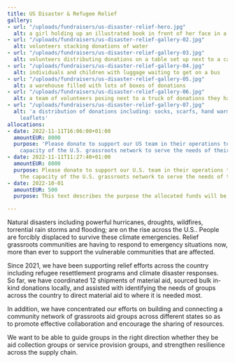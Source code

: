 ```yaml
---
title: US Disaster & Refugee Relief
gallery:
- url: "/uploads/fundraisers/us-disaster-relief-hero.jpg"
  alt: a girl holding up an illustrated book in front of her face in a class setting
- url: "/uploads/fundraisers/us-disaster-relief-gallery-02.jpg"
  alt: volunteers stacking donations of water
- url: "/uploads/fundraisers/us-disaster-relief-gallery-03.jpg"
  alt: volunteers distributing donations on a table set up next to a car
- url: "/uploads/fundraisers/us-disaster-relief-gallery-04.jpg"
  alt: individuals and children with luggage waiting to get on a bus
- url: "/uploads/fundraisers/us-disaster-relief-gallery-05.jpg"
  alt: a warehouse filled with lots of boxes of donations
- url: "/uploads/fundraisers/us-disaster-relief-gallery-06.jpg"
  alt: a team of volunteers posing next to a truck of donations they have loaded
- url: "/uploads/fundraisers/us-disaster-relief-gallery-07.jpg"
  alt: 'a distribution of donations including: socks, scarfs, hand warmers, and informative
    leaflets'
allocations:
- date: 2022-11-11T16:06:00+01:00
  amountEUR: 8000
  purpose: 'Please donate to support our US team in their operations to increase the
    capacity of the U.S. grassroots network to serve the needs of their beneficiaries.  '
- date: 2022-11-11T11:27:40+01:00
  amountEUR: 8000
  purpose: Please donate to support our U.S. team in their operations to increase
    the capacity of the U.S. grassroots network to serve the needs of their beneficiaries.
- date: 2022-10-01
  amountEUR: 500
  purpose: This text describes the purpose the allocated funds will be used for.

---
```

Natural disasters including powerful hurricanes, droughts, wildfires, torrential rain storms and flooding; are on the rise across the U.S.. People are forcibly displaced to survive these climate emergencies. Relief grassroots communities are having to respond to emergency situations now, more than ever to support the vulnerable communities that are affected. 

Since 2021, we have been supporting relief efforts across the country including refugee resettlement programs and climate disaster responses. So far, we have coordinated 12 shipments of material aid, sourced bulk in-kind donations locally, and assisted with identifying the needs of groups across the country to direct material aid to where it is needed most.

In addition, we have concentrated our efforts on building and connecting a community network of grassroots aid groups across different states so as to promote effective collaboration and encourage the sharing of resources.

We want to be able to guide groups in the right direction whether they be aid collection groups or service provision groups, and strengthen resilience across the supply chain.